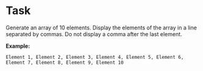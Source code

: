 # Task

Generate an array of 10 elements. Display the elements of the array in a line separated by commas. Do not display a comma after the last element.

**Example:**

```plaintext
Element 1, Element 2, Element 3, Element 4, Element 5, Element 6, Element 7, Element 8, Element 9, Element 10
```
